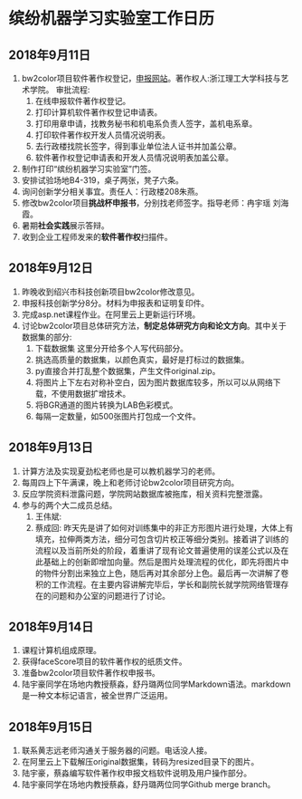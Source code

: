
# 缤纷机器学习实验室工作日历

## 2018年9月11日
1. bw2color项目软件著作权登记，[申报网站](http://www.ccopyright.com.cn)。著作权人:浙江理工大学科技与艺术学院。
审批流程:
    1. 在线申报软件著作权登记。
    2. 打印计算机软件著作权登记申请表。
    3. 打印用章申请，找教务秘书和机电系负责人签字，盖机电系章。
    4. 打印软件著作权开发人员情况说明表。
    5. 去行政楼找院长签字，得到事业单位法人证书并加盖公章。
    6. 软件著作权登记申请表和开发人员情况说明表加盖公章。
2. 制作打印“缤纷机器学习实验室”门签。
3. 安排试验场地B4-319，桌子两张，凳子六条。
4. 询问创新学分相关事宜。责任人：行政楼208朱燕。
5. 修改bw2color项目**挑战杯申报书**，分别找老师签字。指导老师：冉宇瑶 刘海霞。
6. 暑期**社会实践**展示答辩。
6. 收到企业工程师发来的**软件著作权**扫描件。

## 2018年9月12日
1. 昨晚收到绍兴市科技创新项目bw2color修改意见。
2. 申报科技创新学分8分。材料为申报表和证明复印件。
3. 完成asp.net课程作业。在阿里云上更新运行环境。
4. 讨论bw2color项目总体研究方法，**制定总体研究方向和论文方向**。其中关于数据集的部分:
    1. 下载数据集 这里分开给多个人写代码部分。
    2. 挑选高质量的数据集，以颜色真实，最好是打标过的数据集。
    3. py直接合并打乱整个数据集，产生文件original.zip。
    4. 将图片上下左右对称补空白，因为图片数据库较多，所以可以从网络下载，不使用数据扩增技术。
    5. 将BGR通道的图片转换为LAB色彩模式。
    6. 每隔一定数量，如500张图片打包成一个文件。

## 2018年9月13日
1. 计算方法及实现夏劲松老师也是可以教机器学习的老师。
2. 每周四上下午满课，晚上和老师讨论bw2color项目研究方向。
3. 反应学院资料泄露问题，学院网站数据库被拖库，相关资料完整泄露。
4. 参与的两个大二成员总结。
    1. 王伟斌: 
    2. 蔡成回: 昨天先是讲了如何对训练集中的非正方形图片进行处理，大体上有填充，拉伸两类方法，细分可包含切片校正等细分类别。接着讲了训练的流程以及当前所处的阶段，着重讲了现有论文普遍使用的误差公式以及在此基础上的创新即增加向量。然后是图片处理流程的优化，即先将图片中的物件分割出来独立上色，随后再对其余部分上色。最后再一次讲解了卷积的工作流程。在主要内容讲解完毕后，学长和副院长就学院网络管理存在的问题和办公室的问题进行了讨论。

## 2018年9月14日
1. 课程计算机组成原理。
2. 获得faceScore项目的软件著作权的纸质文件。
3. 准备bw2color项目软件著作权申报书。
4. 陆宇豪同学在场地内教授蔡淼，舒丹璐两位同学Markdown语法。markdown是一种文本标记语言，被全世界广泛运用。

## 2018年9月15日
1. 联系黄志远老师沟通关于服务器的问题。电话没人接。
2. 在阿里云上下载解压original数据集，转码为resized目录下的图片。
3. 陆宇豪，蔡淼编写软件著作权申报文档软件说明及用户操作部分。
4. 陆宇豪同学在场地内教授蔡淼，舒丹璐两位同学Github merge branch。

